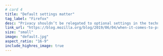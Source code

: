 ```yaml
---
# card 4
title: "Default settings matter"
tag_label: "Firefox"
desc: "Privacy shouldn’t be relegated to optional settings in the technology you use. That’s why we're making it the default."
link_url: "https://blog.mozilla.org/blog/2019/06/04/when-it-comes-to-privacy-default-settings-matter/?utm_source=www.mozilla.org&utm_medium=referral&utm_campaign=homepage&utm_content=card"
size: "small"
image: "default.jpg"
aspect_ratio: "16-9"
include_highres_image: true
---
```

